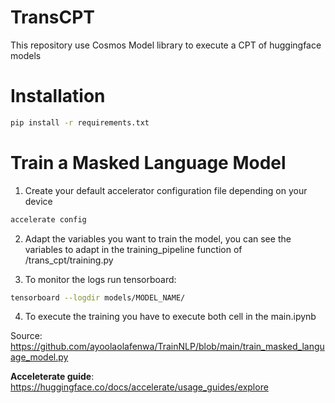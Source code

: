# TransCPT

This repository use Cosmos Model library to execute a CPT of huggingface models

# Installation
```bash
pip install -r requirements.txt
 ```

# Train a Masked Language Model

1. Create your default accelerator configuration file depending on your device
    
```bash 
accelerate config
```

2. Adapt the variables you want to train the model, you can see the variables to adapt in the training_pipeline function of /trans_cpt/training.py

3. To monitor the logs run tensorboard:

```bash
tensorboard --logdir models/MODEL_NAME/
``` 

4. To execute the training you have to execute both cell in the main.ipynb

Source: https://github.com/ayoolaolafenwa/TrainNLP/blob/main/train_masked_language_model.py

**Acceleterate guide**: https://huggingface.co/docs/accelerate/usage_guides/explore
